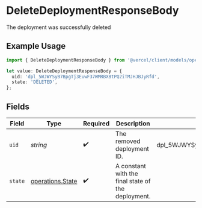 # DeleteDeploymentResponseBody

The deployment was successfully deleted

## Example Usage

```typescript
import { DeleteDeploymentResponseBody } from '@vercel/client/models/operations';

let value: DeleteDeploymentResponseBody = {
  uid: 'dpl_5WJWYSyB7BpgTj3EuwF37WMRBXBtPQ2iTMJHJBJyRfd',
  state: 'DELETED',
};
```

## Fields

| Field   | Type                                                 | Required           | Description                                        | Example                                         |
| ------- | ---------------------------------------------------- | ------------------ | -------------------------------------------------- | ----------------------------------------------- |
| `uid`   | _string_                                             | :heavy_check_mark: | The removed deployment ID.                         | dpl_5WJWYSyB7BpgTj3EuwF37WMRBXBtPQ2iTMJHJBJyRfd |
| `state` | [operations.State](../../models/operations/state.md) | :heavy_check_mark: | A constant with the final state of the deployment. |                                                 |

